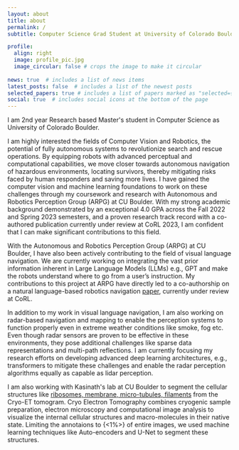 ```yaml
---
layout: about
title: about
permalink: /
subtitle: Computer Science Grad Student at University of Colorado Boulder | Computer Vision Engineer at Samsung

profile:
  align: right
  image: profile_pic.jpg
  image_circular: false # crops the image to make it circular
  
news: true  # includes a list of news items
latest_posts: false  # includes a list of the newest posts
selected_papers: true # includes a list of papers marked as "selected={true}"
social: true  # includes social icons at the bottom of the page
---
```


I am 2nd year Research based Master's student in Computer Science as University of Colorado Boulder. 

I am highly interested the fields of Computer Vision and Robotics, the potential of fully autonomous systems to revolutionize search and rescue operations. By equipping robots with advanced perceptual and computational capabilities, we move closer towards autonomous navigation of hazardous environments, locating survivors, thereby mitigating risks faced by human responders and saving more lives. I have gained the computer vision and machine learning foundations to work on these challenges through my coursework and research with Autonomous and Robotics Perception Group (ARPG) at CU Boulder. With my strong academic background demonstrated by an exceptional 4.0 GPA across the Fall 2022 and Spring 2023 semesters, and a proven research track record with a co-authored publication currently under review at CoRL 2023, I am confident that I can make significant contributions to this field.

With the Autonomous and Robotics Perception Group (ARPG) at CU Boulder, I have also been actively contributing to the field of visual language navigation. We are currently working on integrating the vast prior information inherent in Large Language Models (LLMs) e.g., GPT and make the robots understand where to go  from a user’s instruction. My contributions to this project at ARPG have directly led to a co-authorship on a natural language-based robotics navigation <a href="https://arxiv.org/pdf/2306.09523.pdf">paper</a>, currently under review at CoRL. 

In addition to my work in visual language navigation, I am also working on radar-based navigation and mapping to enable the perception systems to function properly even in extreme weather conditions like smoke, fog etc. Even though radar sensors are proven to be effective in these environments, they pose additional challenges like sparse data representations and multi-path reflections. I am currently focusing my research efforts on developing advanced deep learning architectures, e.g., transformers to mitigate these challenges and enable the radar perception algorithms equally as capable as lidar perception.

I am also working with Kasinath's lab at CU Boulder to segment the cellular structures like <a href="_projects/1_project.md">ribosomes, membrane, micro-tubules, filaments</a> from the Cryo-ET tomogram. Cryo Electron Tomography combines cryogenic sample preparation, electron microscopy and computational image analysis to visualize the internal cellular structures and macro-molecules in their native state. Limiting the annotaions to {<1%>} of entire images, we used machine learning techniques like Auto-encoders and U-Net to segment these structures.

<!-- Prior to my master's, I worked at Samsung in the Advanced Multimedia Solutions Team, developing a -->
